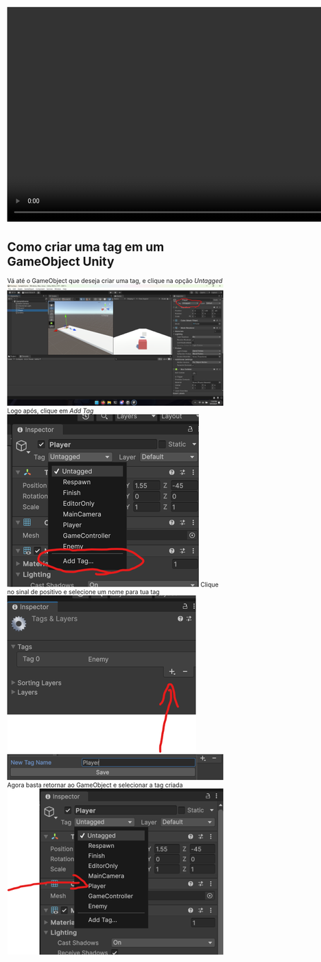 <video width="1000" height="500" controls>
  <source src="video.mp4" type="video/mp4">
</video> 

<h1>Como criar uma tag em um GameObject Unity</h1>
Vá até o GameObject que deseja criar uma tag, e clique na opção <i>Untagged</i>
<img src="./passo1.png"> 
Logo após, clique em <i>Add Tag</i>
<img src="./passo2.png"> 
Clique no sinal de positivo e selecione um nome para tua tag
<img src="./passo3.png"> 
<img src="./passo4.png"> 
Agora basta retornar ao GameObject e selecionar a tag criada
<img src="./passo5.png"> 
